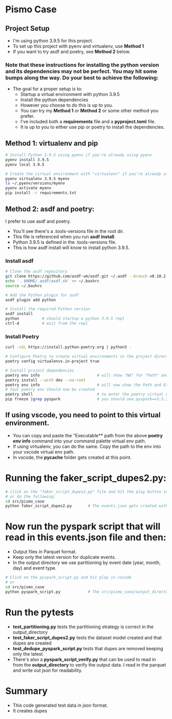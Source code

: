 # Pismo Case
## Project Setup

- I'm using python 3.9.5 for this project. 
- To set up this project with pyenv and virtualenv, use **Method 1**
- If you want to try asdf and poetry, see **Method 2** below. 
### Note that these instructions for installing the python version and its dependencies may not be perfect.  You may hit some bumps along the way.   Do your best to achieve the following:
- The goal for a proper setup is to:
    - Startup a virtual environment with python 3.9.5
    - Install the python dependencies
    - However you choose to do this is up to you.   
    - You can try my **Method 1** or **Method 2** or some other method you prefer. 
    - I've included both a **requirements** file and a **pyproject.toml** file. 
    - It is up to you to either use pip or poetry to install the dependencies. 


## Method 1: virtualenv and pip
```bash
# Install Python 3.9.5 using pyenv if you're already using pyenv
pyenv install 3.9.5
pyenv local 3.9.5

# Create the virtual environment with "virtualenv" if you're already using virtualenv
pyenv virtualenv 3.9.5 myenv
ls ~/.pyenv/versions/myenv
pyenv activate myenv
pip install -r requirements.txt
```

## Method 2: asdf and poetry:
I prefer to use asdf and poetry.   
- You'll see there's a .tools-versions file in the root dir.   
- This file is referenced when you run **asdf install**.   
- Python 3.9.5 is defined in the .tools-versions file.   
- This is how asdf install will know to install python 3.9.5.

### Install asdf
```bash
# Clone the asdf repository
git clone https://github.com/asdf-vm/asdf.git ~/.asdf --branch v0.10.2
echo '. $HOME/.asdf/asdf.sh' >> ~/.bashrc
source ~/.bashrc

# Add the Python plugin for asdf
asdf plugin add python

# Install the required Python version
asdf install
python          # should startup a python 3.9.5 repl
ctrl-d          # exit from the repl
```

### Install Poetry
```bash
curl -sSL https://install.python-poetry.org | python3 -

# Configure Poetry to create virtual environments in the project directory
poetry config virtualenvs.in-project true

# Install project dependencies
poetry env info                         # will show "NA" for "Path" and "Executable"
poetry install --with dev --no-root
poetry env info                         # will now show the Path and Executable
# Your poetry env should now be created
poetry shell                            # to enter the poetry virtual environment
pip freeze |grep pyspark                # you should see pyspark==3.5.2
```

## If using vscode, you need to point to this virtual environment. 
- You can copy and paste the "Executable** path from the above **poetry env info** command into your command palette virtual env path. 
- If using virtualenv, you can do the same.  Copy the path to the env into your vscode virtual env path.
- In vscode, the **__pycache__** folder gets created at this point. 

# Running the faker_script_dupes2.py:
```bash
# click on the "faker_script_dupes2.py" file and hit the play button in vs code
# or do the following:
cd src/pismo_case
python faker_script_dupes2.py       # The events.json gets created with dupes
```
# Now run the pyspark script that will read in this events.json file and then: 
- Output files in Parquet format.
- Keep only the latest version for duplicate events.
- In the output directory we use partitioning by event date (year, month, day) and
event type.
```bash
# Click on the pyspark_script.py and hit play in vscode
# or
cd src/pismo_case
python pyspark_script.py            # The src/pismo_case/output_director gets created
```

# Run the pytests
- **test_partitioning.py** tests the partitioning strategy is correct in the output_directory
- **test_faker_script_dupes2.py** tests the dataset model created and that dupes are created
- **test_dedupe_pyspark_script.py** tests that dupes are removed keeping only the latest
- There's also a **pyspark_script_verify.py** that can be used to read in from the **output_directory** to verify the output data.  I read in the parquet and write out json for readability. 


# Summary
- This code generated test data in json format.
- It creates dupes 